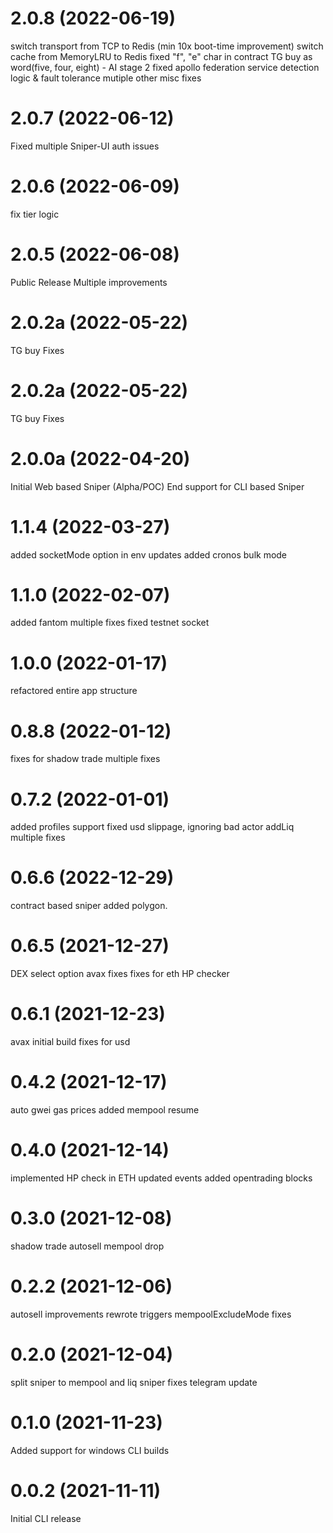 
# 2.0.8 (2022-06-19)
switch transport from TCP to Redis (min 10x boot-time improvement)
switch cache from MemoryLRU to Redis
fixed "f", "e" char in contract TG buy as word(five, four, eight) - AI stage 2
fixed apollo federation service detection logic & fault tolerance
mutiple other misc fixes

# 2.0.7 (2022-06-12)
Fixed multiple Sniper-UI auth issues

# 2.0.6 (2022-06-09)
fix tier logic

# 2.0.5 (2022-06-08)
Public Release
Multiple improvements

# 2.0.2a (2022-05-22)
TG buy
Fixes

# 2.0.2a (2022-05-22)
TG buy
Fixes

# 2.0.0a (2022-04-20)
Initial Web based Sniper (Alpha/POC)
End support for CLI based Sniper

# 1.1.4 (2022-03-27)
added socketMode option in env
updates
added cronos
bulk mode

# 1.1.0 (2022-02-07)
added fantom
multiple fixes
fixed testnet socket

# 1.0.0 (2022-01-17)
refactored entire app structure

# 0.8.8 (2022-01-12)
fixes for shadow trade
multiple fixes

# 0.7.2 (2022-01-01)
added profiles support
fixed usd slippage, ignoring bad actor addLiq
multiple fixes

# 0.6.6 (2022-12-29)
contract based sniper
added polygon.

# 0.6.5 (2021-12-27)
DEX select option
avax fixes
fixes for eth HP checker

# 0.6.1 (2021-12-23)
avax initial build
fixes for usd

# 0.4.2 (2021-12-17)
auto gwei gas prices
added mempool resume

# 0.4.0 (2021-12-14)
implemented HP check in ETH
updated events
added opentrading blocks

# 0.3.0 (2021-12-08)
shadow trade
autosell mempool drop

# 0.2.2 (2021-12-06)
autosell improvements
rewrote triggers
mempoolExcludeMode
fixes

# 0.2.0 (2021-12-04)
split sniper to mempool and liq sniper
fixes telegram update

# 0.1.0 (2021-11-23)
Added support for windows CLI builds

# 0.0.2 (2021-11-11)
Initial CLI release
